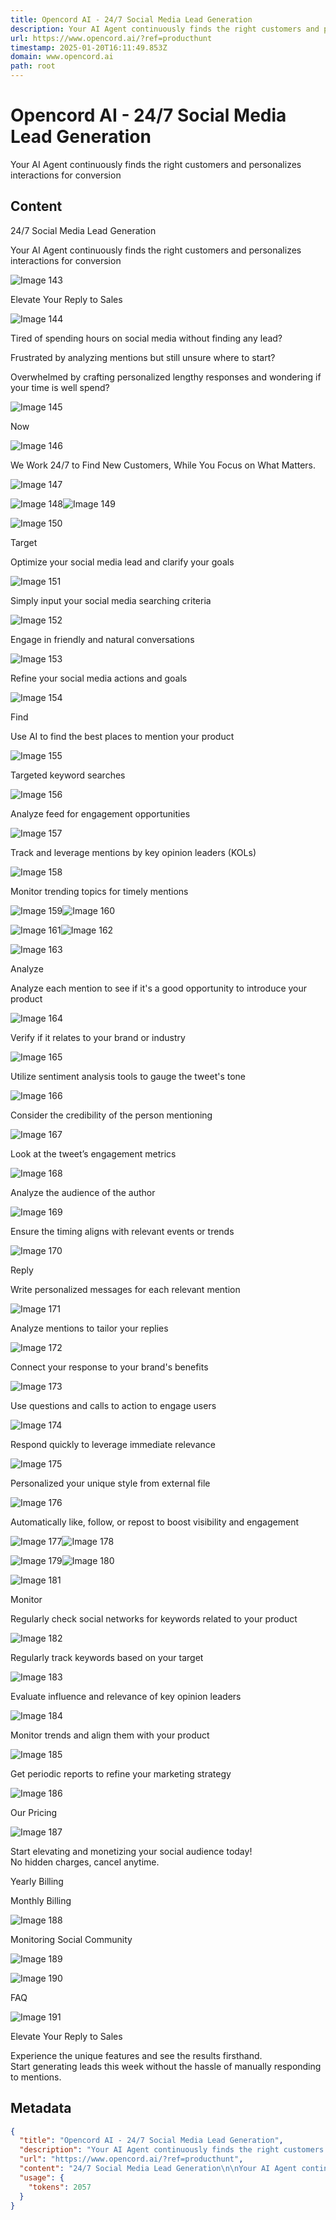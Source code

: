 ```yaml
---
title: Opencord AI - 24/7 Social Media Lead Generation
description: Your AI Agent continuously finds the right customers and personalizes interactions for conversion
url: https://www.opencord.ai/?ref=producthunt
timestamp: 2025-01-20T16:11:49.853Z
domain: www.opencord.ai
path: root
---
```


# Opencord AI - 24/7 Social Media Lead Generation


Your AI Agent continuously finds the right customers and personalizes interactions for conversion


## Content

24/7 Social Media Lead Generation

Your AI Agent continuously finds the right customers and personalizes interactions for conversion

![Image 143](blob:https://www.opencord.ai/2fe2182b1d18539e46359221e9678be7)

Elevate Your Reply to Sales

![Image 144](blob:https://www.opencord.ai/20c35b3a933a20a6a0facf392601a601)

Tired of spending hours on social media without finding any lead?

Frustrated by analyzing mentions but still unsure where to start?

Overwhelmed by crafting personalized lengthy responses and wondering if your time is well spend?

![Image 145](blob:https://www.opencord.ai/f60114160e518703e4ac7b2115cf662d)

Now

![Image 146](blob:https://www.opencord.ai/f60114160e518703e4ac7b2115cf662d)

We Work 24/7 to Find New Customers, While You Focus on What Matters.

![Image 147](blob:https://www.opencord.ai/3604d82eec2f2a5c6cc8b9cacecafdeb)

![Image 148](blob:https://www.opencord.ai/85facf8d14d9963c64594ed8b265d06d)![Image 149](https://www.opencord.ai/_next/static/images/6cca4b3bdb2d18e824cd8d180688b249.svg)

![Image 150](blob:https://www.opencord.ai/53bb4645c2bb368b1be541b53240b2ba)

Target

Optimize your social media lead and clarify your goals

![Image 151](blob:https://www.opencord.ai/703b9044c05ddb406061379c9ce806ea)

Simply input your social media searching criteria

![Image 152](blob:https://www.opencord.ai/703b9044c05ddb406061379c9ce806ea)

Engage in friendly and natural conversations

![Image 153](blob:https://www.opencord.ai/703b9044c05ddb406061379c9ce806ea)

Refine your social media actions and goals

![Image 154](blob:https://www.opencord.ai/f7776d4bd16875e50089d008816b4e58)

Find

Use AI to find the best places to mention your product

![Image 155](blob:https://www.opencord.ai/703b9044c05ddb406061379c9ce806ea)

Targeted keyword searches

![Image 156](blob:https://www.opencord.ai/703b9044c05ddb406061379c9ce806ea)

Analyze feed for engagement opportunities

![Image 157](blob:https://www.opencord.ai/703b9044c05ddb406061379c9ce806ea)

Track and leverage mentions by key opinion leaders (KOLs)

![Image 158](blob:https://www.opencord.ai/703b9044c05ddb406061379c9ce806ea)

Monitor trending topics for timely mentions

![Image 159](blob:https://www.opencord.ai/b40dc0093b5c106a983b343e818b664d)![Image 160](https://www.opencord.ai/_next/static/images/ff7c0adaa231ae40e4ab413148caa894.svg)

![Image 161](blob:https://www.opencord.ai/c921f290b2249d9a2c5185957fff28c8)![Image 162](https://www.opencord.ai/_next/static/images/e48e78e29128a3fc99b4cf9f4e4a5450.svg)

![Image 163](blob:https://www.opencord.ai/d85ff12a0669bc62c2a3a71e81f962e2)

Analyze

Analyze each mention to see if it's a good opportunity to introduce your product

![Image 164](blob:https://www.opencord.ai/703b9044c05ddb406061379c9ce806ea)

Verify if it relates to your brand or industry

![Image 165](blob:https://www.opencord.ai/703b9044c05ddb406061379c9ce806ea)

Utilize sentiment analysis tools to gauge the tweet's tone

![Image 166](blob:https://www.opencord.ai/703b9044c05ddb406061379c9ce806ea)

Consider the credibility of the person mentioning

![Image 167](blob:https://www.opencord.ai/703b9044c05ddb406061379c9ce806ea)

Look at the tweet’s engagement metrics

![Image 168](blob:https://www.opencord.ai/703b9044c05ddb406061379c9ce806ea)

Analyze the audience of the author

![Image 169](blob:https://www.opencord.ai/703b9044c05ddb406061379c9ce806ea)

Ensure the timing aligns with relevant events or trends

![Image 170](blob:https://www.opencord.ai/aa5089413accd49359e985607b247a5d)

Reply

Write personalized messages for each relevant mention

![Image 171](blob:https://www.opencord.ai/703b9044c05ddb406061379c9ce806ea)

Analyze mentions to tailor your replies

![Image 172](blob:https://www.opencord.ai/703b9044c05ddb406061379c9ce806ea)

Connect your response to your brand's benefits

![Image 173](blob:https://www.opencord.ai/703b9044c05ddb406061379c9ce806ea)

Use questions and calls to action to engage users

![Image 174](blob:https://www.opencord.ai/703b9044c05ddb406061379c9ce806ea)

Respond quickly to leverage immediate relevance

![Image 175](blob:https://www.opencord.ai/703b9044c05ddb406061379c9ce806ea)

Personalized your unique style from external file

![Image 176](blob:https://www.opencord.ai/703b9044c05ddb406061379c9ce806ea)

Automatically like, follow, or repost to boost visibility and engagement

![Image 177](blob:https://www.opencord.ai/73c352a3358b9ea09681212b4337179a)![Image 178](https://www.opencord.ai/_next/static/images/1ad51e1718b92ba21f6fe10e25257aac.svg)

![Image 179](blob:https://www.opencord.ai/e99a00542413285483f9467c9e05cba3)![Image 180](https://www.opencord.ai/_next/static/images/08f1d1e3c565f9d96d8c224e520d8e1a.svg)

![Image 181](blob:https://www.opencord.ai/21c085a73c019c669433c8fffae06cee)

Monitor

Regularly check social networks for keywords related to your product

![Image 182](blob:https://www.opencord.ai/703b9044c05ddb406061379c9ce806ea)

Regularly track keywords based on your target

![Image 183](blob:https://www.opencord.ai/703b9044c05ddb406061379c9ce806ea)

Evaluate influence and relevance of key opinion leaders

![Image 184](blob:https://www.opencord.ai/703b9044c05ddb406061379c9ce806ea)

Monitor trends and align them with your product

![Image 185](blob:https://www.opencord.ai/703b9044c05ddb406061379c9ce806ea)

Get periodic reports to refine your marketing strategy

![Image 186](blob:https://www.opencord.ai/2fe2182b1d18539e46359221e9678be7)

Our Pricing

![Image 187](blob:https://www.opencord.ai/20c35b3a933a20a6a0facf392601a601)

Start elevating and monetizing your social audience today!  
No hidden charges, cancel anytime.

Yearly Billing

Monthly Billing

![Image 188](blob:https://www.opencord.ai/2fe2182b1d18539e46359221e9678be7)

Monitoring Social Community

![Image 189](blob:https://www.opencord.ai/20c35b3a933a20a6a0facf392601a601)

![Image 190](blob:https://www.opencord.ai/2fe2182b1d18539e46359221e9678be7)

FAQ

![Image 191](blob:https://www.opencord.ai/20c35b3a933a20a6a0facf392601a601)

Elevate Your Reply to Sales

Experience the unique features and see the results firsthand.  
Start generating leads this week without the hassle of manually responding to mentions.

## Metadata

```json
{
  "title": "Opencord AI - 24/7 Social Media Lead Generation",
  "description": "Your AI Agent continuously finds the right customers and personalizes interactions for conversion",
  "url": "https://www.opencord.ai/?ref=producthunt",
  "content": "24/7 Social Media Lead Generation\n\nYour AI Agent continuously finds the right customers and personalizes interactions for conversion\n\n![Image 143](blob:https://www.opencord.ai/2fe2182b1d18539e46359221e9678be7)\n\nElevate Your Reply to Sales\n\n![Image 144](blob:https://www.opencord.ai/20c35b3a933a20a6a0facf392601a601)\n\nTired of spending hours on social media without finding any lead?\n\nFrustrated by analyzing mentions but still unsure where to start?\n\nOverwhelmed by crafting personalized lengthy responses and wondering if your time is well spend?\n\n![Image 145](blob:https://www.opencord.ai/f60114160e518703e4ac7b2115cf662d)\n\nNow\n\n![Image 146](blob:https://www.opencord.ai/f60114160e518703e4ac7b2115cf662d)\n\nWe Work 24/7 to Find New Customers, While You Focus on What Matters.\n\n![Image 147](blob:https://www.opencord.ai/3604d82eec2f2a5c6cc8b9cacecafdeb)\n\n![Image 148](blob:https://www.opencord.ai/85facf8d14d9963c64594ed8b265d06d)![Image 149](https://www.opencord.ai/_next/static/images/6cca4b3bdb2d18e824cd8d180688b249.svg)\n\n![Image 150](blob:https://www.opencord.ai/53bb4645c2bb368b1be541b53240b2ba)\n\nTarget\n\nOptimize your social media lead and clarify your goals\n\n![Image 151](blob:https://www.opencord.ai/703b9044c05ddb406061379c9ce806ea)\n\nSimply input your social media searching criteria\n\n![Image 152](blob:https://www.opencord.ai/703b9044c05ddb406061379c9ce806ea)\n\nEngage in friendly and natural conversations\n\n![Image 153](blob:https://www.opencord.ai/703b9044c05ddb406061379c9ce806ea)\n\nRefine your social media actions and goals\n\n![Image 154](blob:https://www.opencord.ai/f7776d4bd16875e50089d008816b4e58)\n\nFind\n\nUse AI to find the best places to mention your product\n\n![Image 155](blob:https://www.opencord.ai/703b9044c05ddb406061379c9ce806ea)\n\nTargeted keyword searches\n\n![Image 156](blob:https://www.opencord.ai/703b9044c05ddb406061379c9ce806ea)\n\nAnalyze feed for engagement opportunities\n\n![Image 157](blob:https://www.opencord.ai/703b9044c05ddb406061379c9ce806ea)\n\nTrack and leverage mentions by key opinion leaders (KOLs)\n\n![Image 158](blob:https://www.opencord.ai/703b9044c05ddb406061379c9ce806ea)\n\nMonitor trending topics for timely mentions\n\n![Image 159](blob:https://www.opencord.ai/b40dc0093b5c106a983b343e818b664d)![Image 160](https://www.opencord.ai/_next/static/images/ff7c0adaa231ae40e4ab413148caa894.svg)\n\n![Image 161](blob:https://www.opencord.ai/c921f290b2249d9a2c5185957fff28c8)![Image 162](https://www.opencord.ai/_next/static/images/e48e78e29128a3fc99b4cf9f4e4a5450.svg)\n\n![Image 163](blob:https://www.opencord.ai/d85ff12a0669bc62c2a3a71e81f962e2)\n\nAnalyze\n\nAnalyze each mention to see if it's a good opportunity to introduce your product\n\n![Image 164](blob:https://www.opencord.ai/703b9044c05ddb406061379c9ce806ea)\n\nVerify if it relates to your brand or industry\n\n![Image 165](blob:https://www.opencord.ai/703b9044c05ddb406061379c9ce806ea)\n\nUtilize sentiment analysis tools to gauge the tweet's tone\n\n![Image 166](blob:https://www.opencord.ai/703b9044c05ddb406061379c9ce806ea)\n\nConsider the credibility of the person mentioning\n\n![Image 167](blob:https://www.opencord.ai/703b9044c05ddb406061379c9ce806ea)\n\nLook at the tweet’s engagement metrics\n\n![Image 168](blob:https://www.opencord.ai/703b9044c05ddb406061379c9ce806ea)\n\nAnalyze the audience of the author\n\n![Image 169](blob:https://www.opencord.ai/703b9044c05ddb406061379c9ce806ea)\n\nEnsure the timing aligns with relevant events or trends\n\n![Image 170](blob:https://www.opencord.ai/aa5089413accd49359e985607b247a5d)\n\nReply\n\nWrite personalized messages for each relevant mention\n\n![Image 171](blob:https://www.opencord.ai/703b9044c05ddb406061379c9ce806ea)\n\nAnalyze mentions to tailor your replies\n\n![Image 172](blob:https://www.opencord.ai/703b9044c05ddb406061379c9ce806ea)\n\nConnect your response to your brand's benefits\n\n![Image 173](blob:https://www.opencord.ai/703b9044c05ddb406061379c9ce806ea)\n\nUse questions and calls to action to engage users\n\n![Image 174](blob:https://www.opencord.ai/703b9044c05ddb406061379c9ce806ea)\n\nRespond quickly to leverage immediate relevance\n\n![Image 175](blob:https://www.opencord.ai/703b9044c05ddb406061379c9ce806ea)\n\nPersonalized your unique style from external file\n\n![Image 176](blob:https://www.opencord.ai/703b9044c05ddb406061379c9ce806ea)\n\nAutomatically like, follow, or repost to boost visibility and engagement\n\n![Image 177](blob:https://www.opencord.ai/73c352a3358b9ea09681212b4337179a)![Image 178](https://www.opencord.ai/_next/static/images/1ad51e1718b92ba21f6fe10e25257aac.svg)\n\n![Image 179](blob:https://www.opencord.ai/e99a00542413285483f9467c9e05cba3)![Image 180](https://www.opencord.ai/_next/static/images/08f1d1e3c565f9d96d8c224e520d8e1a.svg)\n\n![Image 181](blob:https://www.opencord.ai/21c085a73c019c669433c8fffae06cee)\n\nMonitor\n\nRegularly check social networks for keywords related to your product\n\n![Image 182](blob:https://www.opencord.ai/703b9044c05ddb406061379c9ce806ea)\n\nRegularly track keywords based on your target\n\n![Image 183](blob:https://www.opencord.ai/703b9044c05ddb406061379c9ce806ea)\n\nEvaluate influence and relevance of key opinion leaders\n\n![Image 184](blob:https://www.opencord.ai/703b9044c05ddb406061379c9ce806ea)\n\nMonitor trends and align them with your product\n\n![Image 185](blob:https://www.opencord.ai/703b9044c05ddb406061379c9ce806ea)\n\nGet periodic reports to refine your marketing strategy\n\n![Image 186](blob:https://www.opencord.ai/2fe2182b1d18539e46359221e9678be7)\n\nOur Pricing\n\n![Image 187](blob:https://www.opencord.ai/20c35b3a933a20a6a0facf392601a601)\n\nStart elevating and monetizing your social audience today!  \nNo hidden charges, cancel anytime.\n\nYearly Billing\n\nMonthly Billing\n\n![Image 188](blob:https://www.opencord.ai/2fe2182b1d18539e46359221e9678be7)\n\nMonitoring Social Community\n\n![Image 189](blob:https://www.opencord.ai/20c35b3a933a20a6a0facf392601a601)\n\n![Image 190](blob:https://www.opencord.ai/2fe2182b1d18539e46359221e9678be7)\n\nFAQ\n\n![Image 191](blob:https://www.opencord.ai/20c35b3a933a20a6a0facf392601a601)\n\nElevate Your Reply to Sales\n\nExperience the unique features and see the results firsthand.  \nStart generating leads this week without the hassle of manually responding to mentions.",
  "usage": {
    "tokens": 2057
  }
}
```
